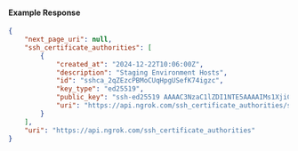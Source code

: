 <!-- Code generated for API Clients. DO NOT EDIT. -->

#### Example Response

```json
{
	"next_page_uri": null,
	"ssh_certificate_authorities": [
		{
			"created_at": "2024-12-22T10:06:00Z",
			"description": "Staging Environment Hosts",
			"id": "sshca_2qZEzcPBMoCUqHpgUSefK74igzc",
			"key_type": "ed25519",
			"public_key": "ssh-ed25519 AAAAC3NzaC1lZDI1NTE5AAAAIMs1XjiCPqWj+kJrEhDvTKV8OyVxgct9PceCIF9ENi9S",
			"uri": "https://api.ngrok.com/ssh_certificate_authorities/sshca_2qZEzcPBMoCUqHpgUSefK74igzc"
		}
	],
	"uri": "https://api.ngrok.com/ssh_certificate_authorities"
}
```
